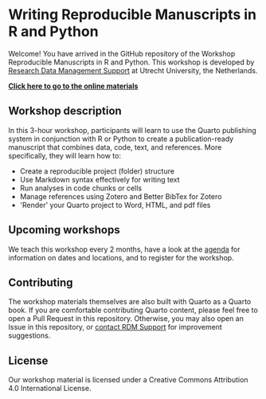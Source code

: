 # Writing Reproducible Manuscripts in R and Python

Welcome! You have arrived in the GitHub repository of the Workshop Reproducible Manuscripts in R and Python. This workshop is developed by [Research Data Management Support](https://uu.nl/rdm) at Utrecht University, the Netherlands. 

**[Click here to go to the online materials](https://utrechtuniversity.github.io/workshop-reproducible-manuscripts/)**

## Workshop description

In this 3-hour workshop, participants will learn to use the Quarto publishing system in conjunction with R or Python to create a publication-ready manuscript that combines data, code, text, and references. More specifically, they will learn how to: 

- Create a reproducible project (folder) structure
- Use Markdown syntax effectively for writing text
- Run analyses in code chunks or cells
- Manage references using Zotero and Better BibTex for Zotero
- 'Render' your Quarto project to Word, HTML, and pdf files 

## Upcoming workshops

We teach this workshop every 2 months, have a look at the [agenda](https://www.uu.nl/en/research/research-data-management/workshops/writing-reproducible-manuscripts-in-r-and-python) for information on dates and locations, and to register for the workshop.

## Contributing

The workshop materials themselves are also built with Quarto as a Quarto book. If you are comfortable contributing Quarto content, please feel free to open a Pull Request in this repository. Otherwise, you may also open an Issue in this repository, or [contact RDM Support](https://uu.nl/rdm) for improvement suggestions.

## License

Our workshop material is licensed under a Creative Commons Attribution 4.0 International License.
